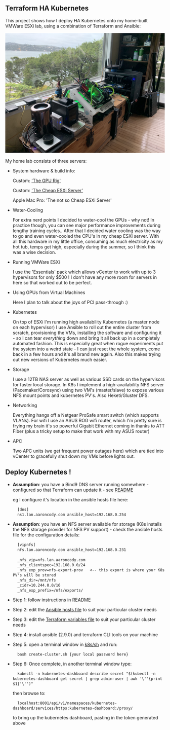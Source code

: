 ## Terraform HA Kubernetes

This project shows how I deploy HA Kubernetes onto my home-built VMWare ESXi lab, using a combination of Terraform and Ansible:

![Home Lab](./homelab.jpg)

My home lab consists of three servers:

- System hardware & build info:
		
	Custom: ['The GPU Rig'](https://pcpartpicker.com/user/aaroncody/builds/#view=YbNNnQ)
	
	Custom: ['The Cheap ESXi Server'](https://pcpartpicker.com/user/aaroncody/builds/#view=V7dXsY)
	
	Apple Mac Pro: 'The not so Cheap ESXi Server'
	
- Water-Cooling 

	For extra nerd points I decided to water-cool the GPUs - why not! In practice though, you can see major performance 
	improvements during lengthy training cycles..
	After that I decided water cooling was the way to go and even water-cooled the CPU's in my cheap ESXi server.
	With all this hardware in my little office, consuming as much electricity as my hot tub, temps get high, especially 
	during the summer, so I think this was a wise decision.
	
- Running VMWare ESXi

	I use the 'Essentials' pack which allows vCenter to work with up to 3 hypervisors for only $500 ! I don't have any more room
	for servers in here so that worked out to be perfect.
	
- Using GPUs from Virtual Machines

	Here I plan to talk about the joys of PCI pass-through :)
	
- Kubernetes

	On top of ESXi I'm running high availability Kubernetes (a master node on each hypervisor)
	I use Ansible to roll out the entire cluster from scratch, provisioning the VMs, installing the software 
	and configuring it - so I can tear *everything* down and bring it all back up in a completely automated fashion. This is
	especially great when rogue experiments put the system into a weird state - I can just reset the whole system, come back 
	in a few hours and it's all brand new again. Also this makes trying out new versions of Kubernetes much easier.

- Storage

	I use a 12TB NAS server	as well as various SSD cards on the hypervisors for faster local storage. In K8s I implement a 
	high-availability NFS server (Pacemaker/Corosync) using two VM's (master/slave) to expose various NFS mount points and 
	kubernetes PV's. 
	Also Heketi/Gluster DFS.
	
- Networking

	Everything hangs off a Netgear ProSafe smart switch (which supports VLANs).
	For wifi I use an ASUS ROG wifi router, which I'm pretty sure is frying my brain it's so powerful
	Gigabit Ethernet coming in thanks to ATT Fiber (plus a tricky setup to make that work with my ASUS router)
	
- APC 

	Two APC units (we get frequent power outages here) which are tied into vCenter to gracefully shut down my VMs before
	lights out.


## Deploy Kubernetes !

- __Assumption__: you have a Bind9 DNS server running somewhere - configured so that Terraform can update it - see [README](cluster/local.esxi/terraform-k8s/modules/dns/README.md)
  
  eg I configure it's location in the ansible hosts file here:
  
		[dns]
		ns1.lan.aaroncody.com ansible_host=192.168.0.254
		
- __Assumption__: you have an NFS server available for storage (K8s installs the NFS storage provider for NFS PV support) - check the ansible hosts file
for the configuration details:


		[vipnfs]
		nfs.lan.aaroncody.com ansible_host=192.168.0.231
		
		_nfs_vip=nfs.lan.aaroncody.com
		_nfs_clientspec=192.168.0.0/24
		_nfs_exp_prov=nfs-export-prov	<-- this export is where your K8s PV's will be stored
		_nfs_dir=/mnt/nfs
		_cidr=10.244.0.0/16
		_nfs_exp_prefix=/nfs/exports/
	
	


- Step 1: follow instructions in [README](artifacts/README.md)

- Step 2: edit the [Ansible hosts file](cluster/local.esxi/hosts) to suit your particular cluster needs

- Step 3: edit the [Terraform variables file](cluster/local.esxi/terraform-k8s/variables.tf) to suit your particular cluster needs

- Step 4: install ansible (2.9.0) and terraform CLI tools on your machine

- Step 5: open a terminal window in [k8s/sh](k8s/sh) and run:

		bash create-cluster.sh {your local password here}
		
- Step 6: Once complete, in another terminal window type:

		kubectl -n kubernetes-dashboard describe secret "$(kubectl -n kubernetes-dashboard get secret | grep admin-user | awk '\''{print $1}'\'')"
		
	then browse to:
		
		localhost:8001/api/v1/namespaces/kubernetes-dashboard/services/https:kubernetes-dashboard:/proxy/
		
	to bring up the kubernetes dashboard, pasting in the token generated above